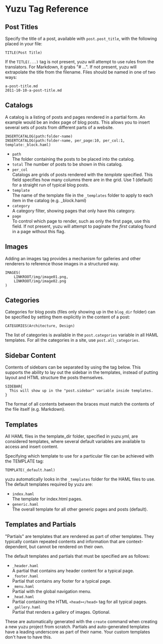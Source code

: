 # Yuzu Tag Reference

## Post Titles

Specify the title of a post, available with `post.post_title`, with the following placed in your file:

    TITLE(Post Title)

If the `TITLE(...)` tag is not present, yuzu will attempt to use rules from the translators. For Markdown, it grabs "# ...". If not present, yuzu will extrapolate the title from the filename. Files should be named in one of two ways:

    a-post-title.md
    2011-10-10-a-post-title.md

## Catalogs

A catalog is a listing of posts and pages rendered in a partial form. An example would be an index page of blog posts. This allows you to insert several sets of posts from different parts of a website.

    INSERTCATALOG(path:folder-name)
    INSERTCATALOG(path:folder-name, per_page:10, per_col:1, template:_block.haml)

* `path`  
The folder containing the posts to be placed into the catalog.
* `total`
The number of posts to be shown in this catalog.
* `per_col`  
Catalogs are grids of posts rendered with the _template_ specified. This field specifies how many columns there are in the grid. Use 1 (default) for a straight run of typical blog posts.
* `template`  
The name of the template file in the `_templates` folder to apply to each item in the catalog (e.g. _block.haml)
* `category`  
A category filter, showing pages that only have this category.
* `page`  
To control which page to render, such as only the first page, use this field. If not present, yuzu will attempt to paginate the _first_ catalog found in a page without this flag.

## Images

Adding an images tag provides a mechanism for galleries and other renderers to reference those images in a structured way.

    IMAGES(
        LINKROOT/img/image01.png,
        LINKROOT/img/image02.png
    )

## Categories

Categories for blog posts (files only showing up in the `blog_dir` folder) can be specified by setting them explicitly in the content of a post:

    CATEGORIES(Architecture, Design)

The list of categories is available in the `post.categories` variable in all HAML templates. For all the categories in a site, use `post.all_categories`.

## Sidebar Content

Contents of sidebars can be separated by using the tag below. This supports the ability to lay out the sidebar in the templates, instead of putting layout and HTML structure the posts themselves.

    SIDEBAR{
      This will show up in the "post.sidebar" variable inside templates.
    }

The format of all contents between the braces must match the contents of the file itself (e.g. Markdown).

## Templates

All HAML files in the template_dir folder, specified in yuzu.yml, are considered templates, where several default variables are available to access and insert content.

Specifying which template to use for a particular file can be achieved with the TEMPLATE tag:

    TEMPLATE(_default.haml)

yuzu automatically looks in the `_templates` folder for the HAML files to use. The default templates required by yuzu are:

* `index.haml`  
    The template for index.html pages.
* `generic.haml`  
    The overall template for all other generic pages and posts (default).

## Templates and Partials

"Partials" are templates that are rendered as part of other templates. They typically contain repeated contents and information that are context-dependent, but cannot be rendered on their own. 

The default templates and partials that must be specified are as follows:

* `_header.haml`  
    A partial that contains any header content for a typical page.
* `_footer.haml`  
    Partial that contains any footer for a typical page.
* `_menu.haml`  
    Partial with the global navigation menu.
* `_head.haml`  
    Partial containing the HTML `<head></head>` tag for all typical pages.
* `_gallery.haml`  
    Partial that renders a gallery of images. Optional.

These are automatically generated with the `create` command when creating a new yuzu project from scratch. Partials and auto-generated templates have a leading underscore as part of their name. Your custom templates don't have to have this.




